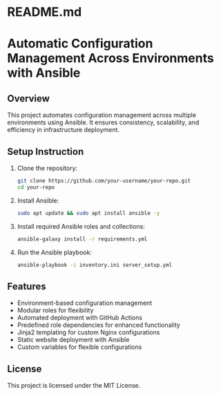 # README.md
# Automatic Configuration Management Across Environments with Ansible

## Overview
This project automates configuration management across multiple environments using Ansible. It ensures consistency, scalability, and efficiency in infrastructure deployment.

## Setup Instruction
1. Clone the repository:
   ```bash
   git clone https://github.com/your-username/your-repo.git
   cd your-repo
   ```
2. Install Ansible:
   ```bash
   sudo apt update && sudo apt install ansible -y
   ```
3. Install required Ansible roles and collections:
   ```bash
   ansible-galaxy install -r requirements.yml
   ```
4. Run the Ansible playbook:
   ```bash
   ansible-playbook -i inventory.ini server_setup.yml
   ```

## Features
- Environment-based configuration management
- Modular roles for flexibility
- Automated deployment with GitHub Actions
- Predefined role dependencies for enhanced functionality
- Jinja2 templating for custom Nginx configurations
- Static website deployment with Ansible
- Custom variables for flexible configurations

## License
This project is licensed under the MIT License.
